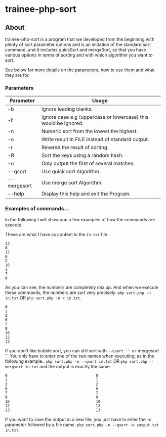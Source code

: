 # trainee-php-sort

## About

trainee-php-sort is a program that we developed from the beginning with plenty of sort parameter options and is an imitation of the standard sort command, and it includes quickSort and mergeSort, 
so that you have various options in terms of sorting and with which algorithm you want to sort.

See below for more details on the parameters, how to use them and what they are for.

### Parameters
| Parameter      |                 Usage |
| ----------- | ----------- |
| -b   |    Ignore leading blanks.       |
| -f   |    Ignore case e.g (uppercase or lowercase) this would be ignored.       |
| -n   |    Numeric sort from the lowest the highest.       |
| -o   |    Write result in FILE instead of standard output.       |
| -r   |    Reverse the result of sorting.       |
| -R   |    Sort the keys using a random hash.       |
| -u   |    Only output the first of several matches.       |
| --qsort | Use quick sort Algorithm.       |
| --mergesort  | Use merge sort Algorithm.       |
| --help  | Display this help and exit the Program.       |

### Examples of commands...
In the following I will show you a few examples of how the commands are execute.

These are what I have as content in the ``in.txt`` file.
```
13
8
12
6
2
10
1
7
0
```

As you can see, the numbers are completely mix up.
And when we execute these commands, the numbers are sort very precisely.
``php sort.php -n in.txt`` OR ``php sort.php -n < in.txt``.
```
0
1
2
6
7
8
10
12
13
```
If you don't like bubble sort, you can still sort with `` --qsort '' or `` mergesort ''.
You only have to enter one of the two names when executing, as in the following example..
``php sort.php -n --qsort in.txt`` OR ``php sort.php --mergsort in.txt`` and the output is exactly the same.
```
0                                        0
1                                        1
2                                        2
6                                        6
7                                        7
8                                        8
10                                       10
12                                       12
13                                       13
```

If you want to save the output in a new file, you just have to enter the -o parameter followed by a file name. ``php sort.php -n --qsort -o output.txt in.txt``.